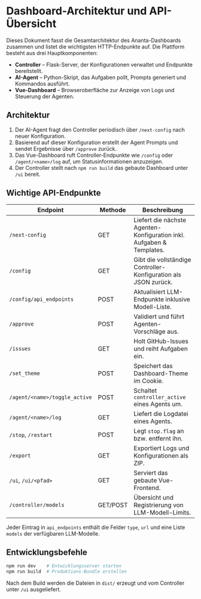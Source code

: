 # Dashboard-Architektur und API-Übersicht

Dieses Dokument fasst die Gesamtarchitektur des Ananta-Dashboards zusammen und listet die wichtigsten HTTP-Endpunkte auf. Die Plattform besteht aus drei Hauptkomponenten:

- **Controller** – Flask-Server, der Konfigurationen verwaltet und Endpunkte bereitstellt.
- **AI-Agent** – Python-Skript, das Aufgaben pollt, Prompts generiert und Kommandos ausführt.
- **Vue-Dashboard** – Browseroberfläche zur Anzeige von Logs und Steuerung der Agenten.

## Architektur

1. Der AI-Agent fragt den Controller periodisch über `/next-config` nach neuer Konfiguration.
2. Basierend auf dieser Konfiguration erstellt der Agent Prompts und sendet Ergebnisse über `/approve` zurück.
3. Das Vue-Dashboard ruft Controller-Endpunkte wie `/config` oder `/agent/<name>/log` auf, um Statusinformationen anzuzeigen.
4. Der Controller stellt nach `npm run build` das gebaute Dashboard unter `/ui` bereit.

## Wichtige API-Endpunkte

| Endpoint | Methode | Beschreibung |
| -------- | ------- | ------------ |
| `/next-config` | GET | Liefert die nächste Agenten-Konfiguration inkl. Aufgaben & Templates. |
| `/config` | GET | Gibt die vollständige Controller-Konfiguration als JSON zurück. |
| `/config/api_endpoints` | POST | Aktualisiert LLM-Endpunkte inklusive Modell-Liste. |
| `/approve` | POST | Validiert und führt Agenten-Vorschläge aus. |
| `/issues` | GET | Holt GitHub-Issues und reiht Aufgaben ein. |
| `/set_theme` | POST | Speichert das Dashboard-Theme im Cookie. |
| `/agent/<name>/toggle_active` | POST | Schaltet `controller_active` eines Agents um. |
| `/agent/<name>/log` | GET | Liefert die Logdatei eines Agents. |
| `/stop`, `/restart` | POST | Legt `stop.flag` an bzw. entfernt ihn. |
| `/export` | GET | Exportiert Logs und Konfigurationen als ZIP. |
| `/ui`, `/ui/<pfad>` | GET | Serviert das gebaute Vue-Frontend. |
| `/controller/models` | GET/POST | Übersicht und Registrierung von LLM-Modell-Limits. |

Jeder Eintrag in `api_endpoints` enthält die Felder `type`, `url` und eine Liste `models` der verfügbaren LLM-Modelle.

## Entwicklungsbefehle

```bash
npm run dev    # Entwicklungsserver starten
npm run build  # Produktions-Bundle erstellen
```

Nach dem Build werden die Dateien in `dist/` erzeugt und vom Controller unter `/ui` ausgeliefert.
